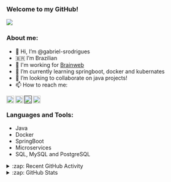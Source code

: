 ### Welcome to my GitHub!
<img src="https://img.shields.io/static/v1?label=Overview&message=gabriel-srodrigues&color=e07a5f&style=for-the-badge&logo=GitHub">

### About me:

- 👋 Hi, I’m @gabriel-srodrigues
- :brazil: I’m Brazilian
- :construction_worker: I'm working for [Brainweb](http://www.brainweb.com.br/)
- 🌱 I’m currently learning springboot, docker and kubernates
- 💞️ I’m looking to collaborate on java projects!
- 📫 How to reach me:
<div>
  <a href="https://www.linkedin.com/in/gabriel-rodrigues-k2k">
    <img align="left" alt="Linkedin" width="20px" src="https://www.vectorlogo.zone/logos/linkedin/linkedin-tile.svg" />
  </a>
  <a href="https://www.instagram.com/g4rodrigues_/">
    <img align="left" alt="Instagram" width="20px" src="https://www.vectorlogo.zone/logos/instagram/instagram-icon.svg" />
  </a>
  <a href="">
    <img align="left" alt="Gmail" width="20px" src="https://www.vectorlogo.zone/logos/gmail/gmail-icon.svg" />
  </a>
    <a href="https://gitlab.com/gabriel.srodrigues">
    <img align="left" alt="Gmail" width="20px" src="https://www.vectorlogo.zone/logos/gitlab/gitlab-icon.svg" />
  </a>
</div>

<br />

### Languages and Tools:

- Java
- Docker
- SpringBoot
- Microservices
- SQL, MySQL and PostgreSQL

<details>
  <summary>:zap: Recent GitHub Activity</summary>
<!--START_SECTION:activity-->
1. 🎉 Merged PR [#1](https://github.com/gabriel-srodrigues/gabriel-srodrigues/pull/1) in [gabriel-srodrigues/gabriel-srodrigues](https://github.com/gabriel-srodrigues/gabriel-srodrigues)
2. 💪 Opened PR [#1](https://github.com/gabriel-srodrigues/gabriel-srodrigues/pull/1) in [gabriel-srodrigues/gabriel-srodrigues](https://github.com/gabriel-srodrigues/gabriel-srodrigues)
<!--END_SECTION:activity-->
</details>

<details>
  <summary>:zap: GitHub Stats</summary>
  <img alt="gabriel-srodrigues GitHub Stats" src="https://github-readme-stats.codestackr.vercel.app/api?username=gabriel-srodrigues&show_icons=true&theme=dark" />
</details>


